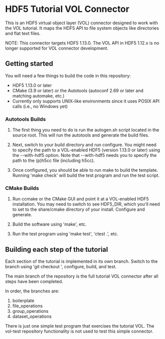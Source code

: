 # HDF5 Tutorial VOL Connector

This is an HDF5 virtual object layer (VOL) connector designed to work with the VOL tutorial. It maps the HDF5 API to file system objects like directories and flat text files.

NOTE: This connector targets HDF5 1.13.0. The VOL API in HDF5 1.12.x is no longer supported for VOL connector development.

## Getting started

You will need a few things to build the code in this repository:

* HDF5 1.13.0 or later
* CMake (3.9 or later) or the Autotools (autoconf 2.69 or later and matching automake, etc.)
* Currently only supports UNIX-like environments since it uses POSIX API calls (i.e., no Windows yet)

### Autotools Builds

1) The first thing you need to do is run the autogen.sh script located in the source root. This will run the autotools and generate the build files.

2) Next, switch to your build directory and run configure. You might need to specify the path to a VOL-enabled HDF5 (version 1.13.0 or later) using the --with-hdf5 option. Note that --with-hdf5 needs you to specify the path to the (p)h5cc file (including h5cc).

3) Once configured, you should be able to run make to build the template. Running 'make check' will build the test program and run the test script.

### CMake Builds

1) Run ccmake or the CMake GUI and point it at a VOL-enabled HDF5 installation. You may need to switch to see HDF5\_DIR, which you'll need to set to the share/cmake directory of your install. Configure and generate.

2) Build the software using 'make', etc.

3) Run the test program using 'make test', 'ctest .', etc.

## Building each step of the tutorial

Each section of the tutorial is implemented in its own branch. Switch to the branch using 'git checkout <branch>', configure, build, and test.

The main branch of the repository is the full tutorial VOL connector after all steps have been completed.

In order, the branches are:

1. boilerplate
2. file\_operations
3. group\_operations
4. dataset\_operations

There is just one simple test program that exercises the tutorial VOL. The vol-test repository functionality is not used to test this simple connector.
